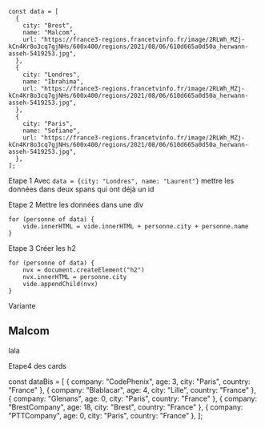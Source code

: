 ```
const data = [
  {
    city: "Brest",
    name: "Malcom",
    url: "https://france3-regions.francetvinfo.fr/image/2RLWh_MZj-kCn4Kr8o3cq7gjNHs/600x400/regions/2021/08/06/610d665a0d50a_herwann-asseh-5419253.jpg",
  },
  {
    city: "Londres",
    name: "Ibrahima",
    url: "https://france3-regions.francetvinfo.fr/image/2RLWh_MZj-kCn4Kr8o3cq7gjNHs/600x400/regions/2021/08/06/610d665a0d50a_herwann-asseh-5419253.jpg",
  },
  {
    city: "Paris",
    name: "Sofiane",
    url: "https://france3-regions.francetvinfo.fr/image/2RLWh_MZj-kCn4Kr8o3cq7gjNHs/600x400/regions/2021/08/06/610d665a0d50a_herwann-asseh-5419253.jpg",
  },
];
```

Etape 1
Avec `data = {city: "Londres", name: "Laurent"}`
mettre les données dans deux spans qui ont déjà un id

Etape 2
Mettre les données dans une div

```
for (personne of data) {
    vide.innerHTML = vide.innerHTML + personne.city + personne.name
}
```

Etape 3
Créer les h2

```
for (personne of data) {
    nvx = document.createElement("h2")
    nvx.innerHTML = personne.city
    vide.appendChild(nvx)
}
```

Variante

<h2 class="toto">Malcom</h2><span>lala</span>

Etape4
des cards

const dataBis = [
{ company: "CodePhenix", age: 3, city: "Paris", country: "France" },
{ company: "Blablacar", age: 4, city: "Lille", country: "France" },
{ company: "Glenans", age: 0, city: "Paris", country: "France" },
{ company: "BrestCompany", age: 18, city: "Brest", country: "France" },
{ company: "PTTCompany", age: 0, city: "Paris", country: "France" },
];
